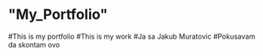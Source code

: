 # "My_Portfolio"

#This is my portfolio
#This is my work
#Ja sa Jakub Muratovic
#Pokusavam da skontam  ovo
